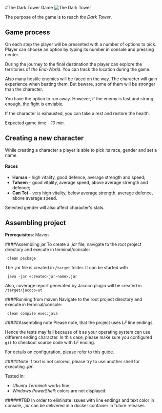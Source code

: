 #The Dark Tower Game
![The Dark Tower](https://3.bp.blogspot.com/-ULVtURDREV8/V8vq5WPSNfI/AAAAAAAAcHw/cGUKAZWIRzgzgTSSaRk0dAQbH6twybY1ACLcB/s1600/_the%2Bdark%2Btower.gif)

The purpose of the game is to reach _the Dark Tower_.

## Game process
On each step the player will be presented with a number of options to pick. Player can choose an option by typing its number in console and pressing nenter.

During the journey to the final destination the player can explore the territories of _the End-World_.
You can track the location during the game.

Also many hostile enemies will be faced on the way. The character will gain experience when beating them.
But beware, some of them will be stronger than the character. 
 
You have the option to run away. However, if the enemy is fast and strong enough, the fight is enviable.
 
If the character is exhausted, you can take a rest and restore the health. 
  
Expected game time - _10 min_.  
  
## Creating a new character
While creating a character a player is able to pick its race, gender and set a name. 

#### Races
- **Human** - high vitality, good defence, average strength and speed; 
- **Taheen** - good vitality, average speed, above average strength and defence;
- **Can Toi** - very high vitality, below average strength, average defence, above average speed.
 
Selected gender will also affect character's stats.

## Assembling project

**Prerequisites**: Maven

####Assembling jar
To create a _.jar_ file, navigate to the root project directory and execute in terminal/console:

     clean package
     
The _.jar_ file is created in `/target` folder. It can be started with

     java -jar <created-jar-name>.jar
     
Also, coverage report generated by Jacoco plugin will be created in `/target/jacoco-ut`

####Running from maven
Navigate to the root project directory and execute in terminal/console:

     clean compile exec:java
     
#####Assembling note
Please note, that the project uses _LF_ line endings.

Hence the tests may fail because of it as your operating system can use different ending character.
In this case, please make sure you configured `git` to checkout source code with _LF_ ending.
   
For details on configuration, please refer to [this guide.](https://help.github.com/articles/dealing-with-line-endings/#platform-windows)

#####Note
If text is not colored, please try to use another shell for executing _.jar_.

Tested in:
- _Ubuntu Terminal_: works fine;
- _Windows PowerShell_: colors are not displayed.

######TBD
In order to eliminate issues with line endings and text color in console, _.jar_ can be delivered in a docker container in future releases.